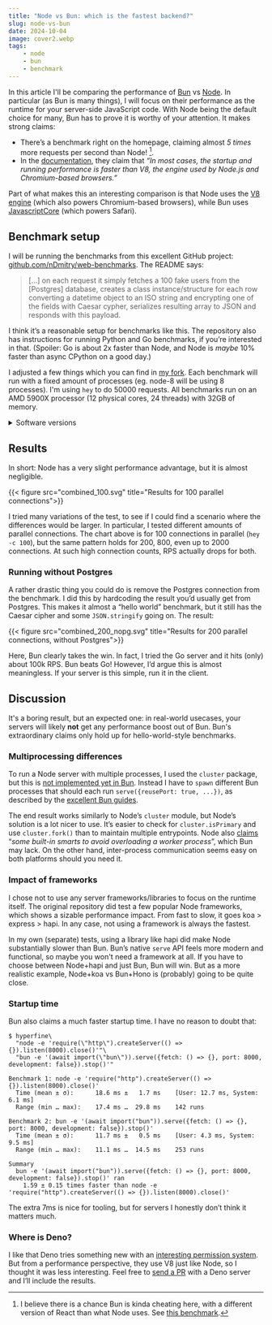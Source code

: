 ```yaml
---
title: "Node vs Bun: which is the fastest backend?"
slug: node-vs-bun
date: 2024-10-04
image: cover2.webp
tags:
    - node
    - bun
    - benchmark
---
```


In this article I'll be comparing the performance of [Bun](https://bun.sh/) vs [Node](https://nodejs.org/). In particular (as Bun is many things), I will focus on their performance as the runtime for your server-side JavaScript code. With Node being the default choice for many, Bun has to prove it is worthy of your attention. It makes strong claims:

- There’s a benchmark right on the homepage, claiming almost *5 times* more requests per second than Node! [^1].
- In the [documentation](https://bun.sh/docs/cli/run#performance), they claim that *“In most cases, the startup and running performance is faster than V8, the engine used by Node.js and Chromium-based browsers.”*

[^1]: I believe there is a chance Bun is kinda cheating here, with a different version of React than what Node uses. See [this benchmark](https://medium.com/deno-the-complete-reference/node-js-vs-deno-vs-bun-server-side-rendering-performance-comparison-f80a5abc766f).

Part of what makes this an interesting comparison is that Node uses the [V8 engine](https://v8.dev/) (which also powers Chromium-based browsers), while Bun uses [JavascriptCore](https://developer.apple.com/documentation/javascriptcore) (which powers Safari).



## Benchmark setup

I will be running the benchmarks from this excellent GitHub project: [github.com/nDmitry/web-benchmarks](https://github.com/nDmitry/web-benchmarks). The README says:

> […] on each request it simply fetches a 100 fake users from the \[Postgres\] database, creates a class instance/structure for each row converting a datetime object to an ISO string and encrypting one of the fields with Caesar cypher, serializes resulting array to JSON and responds with this payload.
>

I think it’s a reasonable setup for benchmarks like this. The repository also has instructions for running Python and Go benchmarks, if you’re interested in that. (Spoiler: Go is about 2x faster than Node, and Node is *maybe* 10% faster than async CPython on a good day.)

I adjusted a few things which you can find in [my fork](https://github.com/evertheylen/web-benchmarks). Each benchmark will run with a fixed amount of processes (eg. node-8 will be using 8 processes). I'm using `hey` to do 50000 requests. All benchmarks run on an AMD 5900X processor (12 physical cores, 24 threads) with 32GB of memory.

<details>
<summary>Software versions</summary>

    - OS: Arch Linux, kernel 6.9.7-arch1-1
    - Node: v22.9.0
    - Bun: 1.0.28
    - hey: 0.1.4-6
</details>



## Results

In short: Node has a very slight performance advantage, but it is almost negligible.

{{< figure src="combined_100.svg" title="Results for 100 parallel connections">}}

I tried many variations of the test, to see if I could find a scenario where the differences would be larger. In particular, I tested different amounts of parallel connections. The chart above is for 100 connections in parallel (`hey -c 100`), but the same pattern holds for 200, 800, even up to 2000 connections. At such high connection counts, RPS actually drops for both.



### Running without Postgres

A rather drastic thing you could do is remove the Postgres connection from the benchmark. I did this by hardcoding the result you’d usually get from Postgres. This makes it almost a “hello world” benchmark, but it still has the Caesar cipher and some `JSON.stringify` going on. The result:

{{< figure src="combined_200_nopg.svg" title="Results for 200 parallel connections, without Postgres">}}

Here, Bun clearly takes the win. In fact, I tried the Go server and it hits (only) about 100k RPS. Bun beats Go! However, I’d argue this is almost meaningless. If your server is this simple, run it in the client.



## Discussion

It's a boring result, but an expected one: in real-world usecases, your servers will likely **not** get any performance boost out of Bun. Bun's extraordinary claims only hold up for hello-world-style benchmarks.


### Multiprocessing differences

To run a Node server with multiple processes, I used the `cluster` package, but this is [not implemented yet in Bun](https://bun.sh/guides/http/cluster). Instead I have to `spawn` different Bun processes that should each run `serve({reusePort: true, ...})`, as described by the [excellent Bun guides](https://bun.sh/guides/http/cluster).

The end result works similarly to Node’s `cluster` module, but Node’s solution is a lot nicer to use. It’s easier to check for `cluster.isPrimary` and use `cluster.fork()` than to maintain multiple entrypoints. Node also [claims](https://nodejs.org/api/cluster.html#how-it-works) “*some built-in smarts to avoid overloading a worker process*”, which Bun may lack. On the other hand, inter-process communication seems easy on both platforms should you need it.


### Impact of frameworks

I chose not to use any server frameworks/libraries to focus on the runtime itself. The original repository did test a few popular Node frameworks, which shows a sizable performance impact. From fast to slow, it goes koa > express > hapi. In any case, not using a framework is always the fastest.

In my own (separate) tests, using a library like hapi did make Node substantially slower than Bun. Bun’s native `serve` API feels more modern and functional, so maybe you won't need a framework at all. If you have to choose between Node+hapi and just Bun, Bun will win. But as a more realistic example, Node+koa vs Bun+Hono is (probably) going to be quite close.


### Startup time

Bun also claims a much faster startup time. I have no reason to doubt that:

```
$ hyperfine\
  "node -e 'require(\"http\").createServer(() => {}).listen(8000).close()'"\
  "bun -e '(await import(\"bun\")).serve({fetch: () => {}, port: 8000, development: false}).stop()'"

Benchmark 1: node -e 'require("http").createServer(() => {}).listen(8000).close()'
  Time (mean ± σ):      18.6 ms ±   1.7 ms    [User: 12.7 ms, System: 6.1 ms]
  Range (min … max):    17.4 ms …  29.8 ms    142 runs

Benchmark 2: bun -e '(await import("bun")).serve({fetch: () => {}, port: 8000, development: false}).stop()'
  Time (mean ± σ):      11.7 ms ±   0.5 ms    [User: 4.3 ms, System: 9.5 ms]
  Range (min … max):    11.1 ms …  14.5 ms    253 runs

Summary
  bun -e '(await import("bun")).serve({fetch: () => {}, port: 8000, development: false}).stop()' ran
    1.59 ± 0.15 times faster than node -e 'require("http").createServer(() => {}).listen(8000).close()'
```

The extra 7ms is nice for tooling, but for servers I honestly don’t think it matters much.


### Where is Deno?

I like that Deno tries something new with an [interesting permission system](https://docs.deno.com/runtime/fundamentals/security/). But from a performance perspective, they use V8 just like Node, so I thought it was less interesting. Feel free to [send a PR](https://github.com/evertheylen/web-benchmarks) with a Deno server and I’ll include the results.

